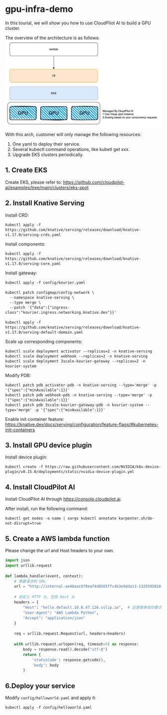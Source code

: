 # gpu-infra-demo

In this tourial, we will show you how to use CloudPilot AI to build a GPU cluster.

The overview of the architecture is as follows:
![img](img/image.png)

With this arch, customer will only manage the following resources:
1. One yaml to deploy their service.
2. Several kubectl command operations, like kubetl get xxx.
3. Upgrade EKS clusters periodically.

## 1. Create EKS

Create EKS, please refer to: https://github.com/cloudpilot-ai/examples/tree/main/clusters/eks-spot

## 2. Install Knative Serving

Install CRD:
```
kubectl apply -f https://github.com/knative/serving/releases/download/knative-v1.17.0/serving-crds.yaml
```

Install components:
```
kubectl apply -f https://github.com/knative/serving/releases/download/knative-v1.17.0/serving-core.yaml
```

Install gateway:
```
kubectl apply -f config/kourier.yaml

kubectl patch configmap/config-network \
  --namespace knative-serving \
  --type merge \
  --patch '{"data":{"ingress-class":"kourier.ingress.networking.knative.dev"}}'

kubectl apply -f https://github.com/knative/serving/releases/download/knative-v1.17.0/serving-default-domain.yaml
```

Scale up corresponding components:
```
kubectl scale deployment activator --replicas=2 -n knative-serving
kubectl scale deployment webhook --replicas=2 -n knative-serving
kubectl scale deployment 3scale-kourier-gateway --replicas=2 -n kourier-system
```

Modify PDB:
```
kubectl patch pdb activator-pdb -n knative-serving --type='merge' -p '{"spec":{"minAvailable":1}}'
kubectl patch pdb webhook-pdb -n knative-serving --type='merge' -p '{"spec":{"minAvailable":1}}'
kubectl patch pdb 3scale-kourier-gateway-pdb -n kourier-system --type='merge' -p '{"spec":{"minAvailable":1}}'
```

Enable init container feature:
https://knative.dev/docs/serving/configuration/feature-flags/#kubernetes-init-containers

## 3. Install GPU device plugin

Install device plugin:
```
kubectl create -f https://raw.githubusercontent.com/NVIDIA/k8s-device-plugin/v0.15.0/deployments/static/nvidia-device-plugin.yml
```

## 4. Install CloudPilot AI

Install CloudPilot AI through https://console.cloudpilot.ai.

After install, run the following command:
```
kubectl get nodes -o name | xargs kubectl annotate karpenter.sh/do-not-disrupt=true
```

## 5. Create a AWS lambda function

Please change the url and Host headers to your own.
```python
import json
import urllib.request

def lambda_handler(event, context):
    # 需要请求的 URL
    url = "http://internal-ae48aac079eaf4d8585ffc4b3e9dda13-1325595810.us-east-2.elb.amazonaws.com"  # 这里替换成你要访问的 URL

    # 自定义 HTTP 头，包括 Host 头
    headers = {
        "Host": "hello.default.10.0.47.126.sslip.io",  # 这里替换成你要访问的 Host
        "User-Agent": "AWS Lambda Python",
        "Accept": "application/json"
    }

    req = urllib.request.Request(url, headers=headers)
    
    with urllib.request.urlopen(req, timeout=5) as response:
        body = response.read().decode("utf-8")
        return {
            'statusCode': response.getcode(),
            'body': body
        }
```

## 6.Deploy your service

Modify `config/helloworld.yaml` and apply it:
```
kubectl apply -f config/helloworld.yaml
```